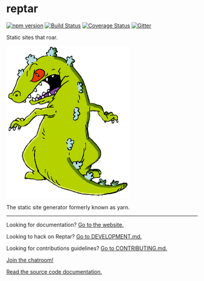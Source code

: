 # reptar

[![npm version][npm-badge]][npm-url]
[![Build Status][travis-badge]][travis-url]
[![Coverage Status][coveralls-badge]][coveralls-url]
[![Gitter][gitter-badge]][gitter-url]

Static sites that roar.

![](./docs/images/reptar.png)

The static site generator formerly known as yarn.

---

Looking for documentation? [Go to the website.](http://reptar.github.io/)

Looking to hack on Reptar? [Go to DEVELOPMENT.md.](./docs/DEVELOPMENT.md)

Looking for contributions guidelines? [Go to CONTRIBUTING.md.](./docs/CONTRIBUTING.md)

[Join the chatroom!][gitter-url]

[Read the source code documentation.](http://reptar.github.io/reptar/)

[npm-badge]: https://badge.fury.io/js/reptar.svg
[npm-url]: http://badge.fury.io/js/reptar
[travis-badge]: https://travis-ci.org/reptar/reptar.svg?branch=master
[travis-url]: https://travis-ci.org/reptar/reptar
[coveralls-badge]: https://coveralls.io/repos/github/reptar/reptar/badge.svg
[coveralls-url]: https://coveralls.io/github/reptar/reptar
[gitter-badge]: https://img.shields.io/gitter/room/Lobby/reptar.js.svg
[gitter-url]: https://gitter.im/reptar/Lobby
